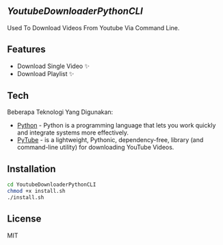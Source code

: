 ## _YoutubeDownloaderPythonCLI_

Used To Download Videos From Youtube Via Command Line.

## Features

- Download Single Video ✨
- Download Playlist ✨

## Tech

Beberapa Teknologi Yang Digunakan:

- [Python] - Python is a programming language that lets you work quickly and integrate systems more effectively.
- [PyTube] - is a lightweight, Pythonic, dependency-free, library (and command-line utility) for downloading YouTube Videos.

## Installation
```sh
cd YoutubeDownloaderPythonCLI
chmod +x install.sh
./install.sh
```

## License
MIT

   [Python]: <https://www.python.org/>
   [PyTube]: <https://pytube.io/>